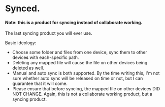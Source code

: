 # Synced. 
#### Note: this is a product for syncing instead of collaborate working. 
The last syncing product you will ever use. 

Basic ideology: 

- Choose some folder and files from one device, sync them to other device**s** with each-specific path.
- Deleting any mapped file will cause the file on other devices being deleted as well. 
- Manual and auto sync is both supported. By the time writing this, I'm not sure whether auto sync will be released on time or not, but I can guarantee that it will come. 
- Please ensure that before syncing, the mapped file on other devices DID NOT CHANGE. Again, this is not a collaborate working product, but a syncing product. 